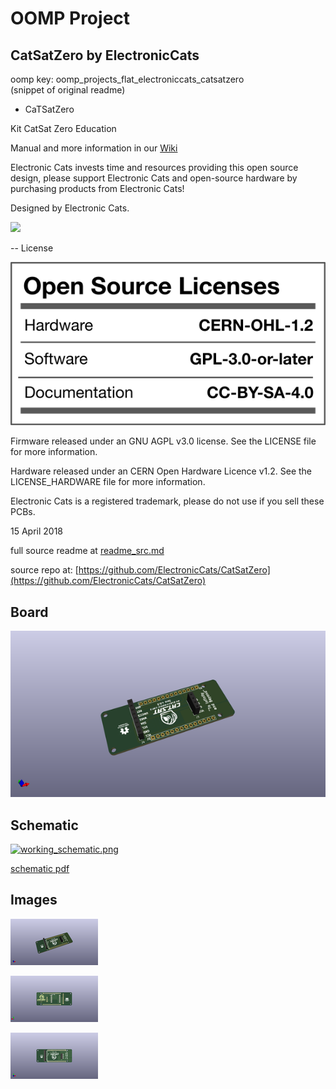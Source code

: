 # OOMP Project  
## CatSatZero  by ElectronicCats  
  
oomp key: oomp_projects_flat_electroniccats_catsatzero  
(snippet of original readme)  
  
- CaTSatZero  
  
Kit CatSat Zero Education  
  
Manual and more information in our [Wiki](https://github.com/ElectronicCats/CatSatZero/wiki)  
  
Electronic Cats invests time and resources providing this open source design, please support Electronic Cats and open-source hardware by purchasing products from Electronic Cats!  
  
Designed by Electronic Cats.  
  
<a href="https://electroniccats.com">  
  <img src="https://electroniccats.com/wp-content/uploads/badge_store.png" height="104" />  
</a>  
  
-- License  
  
![OpenSourceLicense](https://github.com/ElectronicCats/AjoloteBoard/raw/master/OpenSourceLicense.png)  
  
Firmware released under an GNU AGPL v3.0 license. See the LICENSE file for more information.  
  
Hardware released under an CERN Open Hardware Licence v1.2. See the LICENSE_HARDWARE file for more information.  
  
Electronic Cats is a registered trademark, please do not use if you sell these PCBs.  
  
15 April 2018  
  
  full source readme at [readme_src.md](readme_src.md)  
  
source repo at: [https://github.com/ElectronicCats/CatSatZero](https://github.com/ElectronicCats/CatSatZero)  
## Board  
  
[![working_3d.png](working_3d_600.png)](working_3d.png)  
## Schematic  
  
[![working_schematic.png](working_schematic_600.png)](working_schematic.png)  
  
[schematic pdf](working_schematic.pdf)  
## Images  
  
[![working_3d.png](working_3d_140.png)](working_3d.png)  
  
[![working_3d_back.png](working_3d_back_140.png)](working_3d_back.png)  
  
[![working_3d_front.png](working_3d_front_140.png)](working_3d_front.png)  
